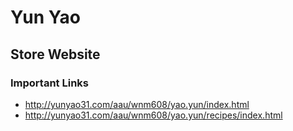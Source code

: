 # Yun Yao

## Store Website

### Important Links

- http://yunyao31.com/aau/wnm608/yao.yun/index.html
- http://yunyao31.com/aau/wnm608/yao.yun/recipes/index.html
